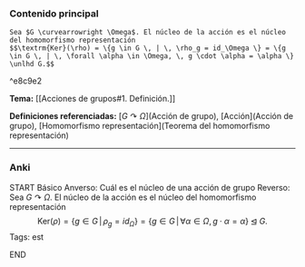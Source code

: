 ### Contenido principal

```ad-Formal
Sea $G \curvearrowright \Omega$. El núcleo de la acción es el núcleo del homomorfismo representación
$$\textrm{Ker}(\rho) = \{g \in G \, | \, \rho_g = id_\Omega \} = \{g \in G \, | \, \forall \alpha \in \Omega, \, g \cdot \alpha = \alpha \} \unlhd G.$$
```

^e8c9e2

**Tema:** [[Acciones de grupos#1. Definición.]]

**Definiciones referenciadas:** [$G \curvearrowright \Omega$](Acción de grupo), [Acción](Acción de grupo), [Homomorfismo representación](Teorema del homomorfismo representación)

---
### Anki

START
Básico
Anverso: Cuál es el núcleo de una acción de grupo
Reverso: Sea $G \curvearrowright \Omega$. El núcleo de la acción es el núcleo del homomorfismo representación
$$\textrm{Ker}(\rho) = \{g \in G \, | \, \rho_g = id_\Omega \} = \{g \in G \, | \, \forall \alpha \in \Omega, \, g \cdot \alpha = \alpha \} \unlhd G.$$
Tags: est
<!--ID: 1731931804957-->
END